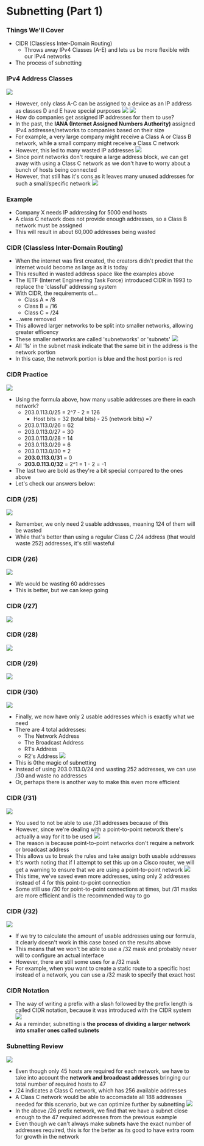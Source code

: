 # Subnetting (Part 1)
### Things We'll Cover
- CIDR (Classless Inter-Domain Routing)
	- Throws away IPv4 Classes (A-E) and lets us be more flexible with our IPv4 networks
- The process of subnetting
### IPv4 Address Classes
![](attachments/Pasted%20image%2020241001194624.png)
- However, only class A-C can be assigned to a device as an IP address as classes D and E have special purposes
![](attachments/Pasted%20image%2020241001194730.png)
![](attachments/Pasted%20image%2020241001194843.png)
- How do companies get assigned IP addresses for them to use?
- In the past, the **IANA (Internet Assigned Numbers Authority)** assigned IPv4 addresses/networks to companies based on their size
- For example, a very large company might receive a Class A or Class B network, while a small company might receive a Class C network
- However, this led to many wasted IP addresses
![](attachments/Pasted%20image%2020241001201654.png)
- Since point networks don't require a large address block, we can get away with using a Class C network as we don't have to worry about a bunch of hosts being connected
- However, that still has it's cons as it leaves many unused addresses for such a small/specific network
![](attachments/Pasted%20image%2020241001202440.png)
### Example
- Company X needs IP addressing for 5000 end hosts
- A class C network does not provide enough addresses, so a Class B network must be assigned
- This will result in about 60,000 addresses being wasted
### CIDR (Classless Inter-Domain Routing)
- When the internet was first created, the creators didn't predict that the internet would become as large as it is today
- This resulted in wasted address space like the examples above
- The IETF (Internet Engineering Task Force) introduced CIDR in 1993 to replace the 'classful' addressing system 
- With CIDR, the requirements of...
	- Class A = /8
	- Class B = /16
	- Class C = /24
- ...were removed
- This allowed larger networks to be split into smaller networks, allowing greater efficency
- These smaller networks are called 'subnetworks' or 'subnets'
![](attachments/Pasted%20image%2020241001204159.png)
- All '1s' in the subnet mask indicate that the same bit in the address is the network portion
- In this case, the network portion is blue and the host portion is red
### CIDR Practice
![](attachments/Pasted%20image%2020241001204454.png)
- Using the formula above, how many usable addresses are there in each network?
	- 203.0.113.0/25 = 2^7 - 2 = 126
		- Host bits = 32 (total bits) - 25 (network bits) =7
	- 203.0.113.0/26 = 62
	- 203.0.113.0/27 = 30
	- 203.0.113.0/28 = 14
	- 203.0.113.0/29 = 6
	- 203.0.113.0/30 = 2
	- **203.0.113.0/31** = 0
	- **203.0.113.0/32** = 2^1 = 1 - 2 = -1
- The last two are bold as they're a bit special compared to the ones above
- Let's check our answers below:
### CIDR (/25)
![](attachments/Pasted%20image%2020241002144343.png)
- Remember, we only need 2 usable addresses, meaning 124 of them will be wasted
- While that's better than using a regular Class C /24 address (that would waste 252) addresses, it's still wasteful
### CIDR (/26)
![](attachments/Pasted%20image%2020241002144952.png)
- We would be wasting 60 addresses
- This is better, but we can keep going
### CIDR (/27)
![](attachments/Pasted%20image%2020241002145053.png)
### CIDR (/28)
![](attachments/Pasted%20image%2020241002145144.png)
### CIDR (/29)
![](attachments/Pasted%20image%2020241002145210.png)
### CIDR (/30)
![](attachments/Pasted%20image%2020241002145222.png)
- Finally, we now have only 2 usable addresses which is exactly what we need
- There are 4 total addresses:
	- The Network Address
	- The Broadcast Address
	- R1's Address
	- R2's Address
![](attachments/Pasted%20image%2020241002145559.png)
- This is 0the magic of subnetting
- Instead of using 203.0.113.0/24 and wasting 252 addresses, we can use /30 and waste no addresses
- Or, perhaps there is another way to make this even more efficient
### CIDR (/31)
![](attachments/Pasted%20image%2020241002145859.png)
- You used to not be able to use /31 addresses because of this
- However, since we're dealing with a point-to-point network there's actually a way for it to be used
![](attachments/Pasted%20image%2020241002151546.png)
- The reason is because point-to-point networks don't require a network or broadcast address
- This allows us to break the rules and take assign both usable addresses
- It's worth noting that if I attempt to set this up on a Cisco router, we will get a warning to ensure that we are using a point-to-point network
![](attachments/Pasted%20image%2020241002151704.png)
- This time, we've saved even more addresses, using only 2 addresses instead of 4 for this point-to-point connection
- Some still use /30 for point-to-point connections at times, but /31 masks are more efficient and is the recommended way to go
### CIDR (/32)
![](attachments/Pasted%20image%2020241013181550.png)
- If we try to calculate the amount of usable addresses using our formula, it clearly doesn't work in this case based on the results above
- This means that we won't be able to use a /32 mask and probably never will to configure an actual interface
- However, there are still some uses for a /32 mask 
- For example, when you want to create a static route to a specific host instead of a network, you can use a /32 mask to specify that exact host
### CIDR Notation
- The way of writing a prefix with a slash followed by the prefix length is called CIDR notation, because it was introduced with the CIDR system
![](attachments/Pasted%20image%2020241015105917.png)
- As a reminder, subnetting is **the process of dividing a larger network into smaller ones called subnets**
### Subnetting Review
![](attachments/Pasted%20image%2020241015110222.png)
- Even though only 45 hosts are required for each network, we have to take into account the **network and broadcast addresses** bringing our total number of required hosts to 47
- /24 indicates a Class C network, which has 256 available addresses 
- A Class C network would be able to accomadate all 188 addresses needed for this scenario, but we can optimize further by subnetting
![](attachments/Pasted%20image%2020241015111236.png)
- In the above /26 prefix network, we find that we have a subnet close enough to the 47 required addresses from the previous example
- Even though we can't always make subnets have the exact number of addresses required, this is for the better as its good to have extra room for growth in the network